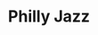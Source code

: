 ---
pid: rs114
title: Philly Jazz
location_transcription: Dilworth Plaza
coordinates: "[-75.164560630207, 39.95253334162]"
zipcode: '19006'
gen_neighborhood: 
neighborhood: 
outside_phl: 'Huntingdon Valley PA '
age: '52'
age_range: 50-59
instagram: 
image_file_name: rs_114.jpg
proposal_transcription: |-
  a sculpture, bus relief or mural celebrating Philly's Jazz heroes - Coltrane, Tyner, McBride, etc.
  Jazz is America's unique art form, bridging cultures age groups + socioeconomic strata. Let's celebrate our city's contribution.
topic: Person,Music,Unity
topic_summary: 0, 0, 0, 0, 0
type: Mural,Sculpture Statue
keywords_other: jazz, music, bus shelter
credit: "#JeffSmith"
image_labels: 
twitter: 
facebook: 
permalink: "/monuments/rs114/"
layout: item-page
---